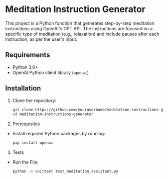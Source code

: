 # Meditation Instruction Generator

This project is a Python function that generates step-by-step meditation instructions using OpenAI's GPT API. The instructions are focused on a specific type of meditation (e.g., relaxation) and include pauses after each instruction, as per the user's input.

## Requirements

- Python 3.6+
- OpenAI Python client library (`openai`)

## Installation

1. Clone the repository:

   ```bash
   git clone https://github.com/yourusername/meditation-instructions-generator.git
   cd meditation-instructions-generator

   ```

2. Prerequisites

- Install required Python packages by running:
  ```bash
  pip install openai
  ```

3. Tests

- Run the File:
  ```bash
  python -m unittest test_meditation_assistant.py
  ```
